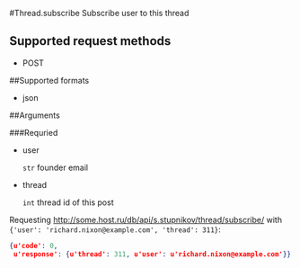 #Thread.subscribe
Subscribe user to this thread

## Supported request methods 
* POST

##Supported formats
* json

##Arguments


###Requried
* user

   ```str``` founder email
* thread

   ```int``` thread id of this post


Requesting http://some.host.ru/db/api/s.stupnikov/thread/subscribe/ with ```{'user': 'richard.nixon@example.com', 'thread': 311}```:
```json
{u'code': 0,
 u'response': {u'thread': 311, u'user': u'richard.nixon@example.com'}}
```
